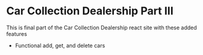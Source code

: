 # Car Collection Dealership Part III
This is final part of the Car Collection Dealership react site with these added features
- Functional add, get, and delete cars